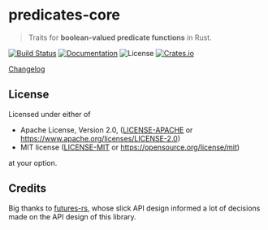 # predicates-core

> Traits for **boolean-valued predicate functions** in Rust.

[![Build Status](https://dev.azure.com/assert-rs/assert-rs/_apis/build/status/predicates-rs?branchName=master)](https://dev.azure.com/assert-rs/assert-rs/_build/latest?definitionId=1&branchName=master)
[![Documentation](https://img.shields.io/badge/docs-master-blue.svg)](https://docs.rs/predicates-core)
![License](https://img.shields.io/crates/l/predicates-core.svg)
[![Crates.io](https://img.shields.io/crates/v/predicates-core.svg?maxAge=2592000)](https://crates.io/crates/predicates-core)

[Changelog](https://github.com/assert-rs/predicates-rs/blob/master/crates/core/CHANGELOG.md)


## License

Licensed under either of

* Apache License, Version 2.0, ([LICENSE-APACHE](LICENSE-APACHE) or <https://www.apache.org/licenses/LICENSE-2.0>)
* MIT license ([LICENSE-MIT](LICENSE-MIT) or <https://opensource.org/license/mit>)

at your option.

## Credits

Big thanks to [futures-rs](https://github.com/alexcrichton/futures-rs), whose
slick API design informed a lot of decisions made on the API design of this
library.
